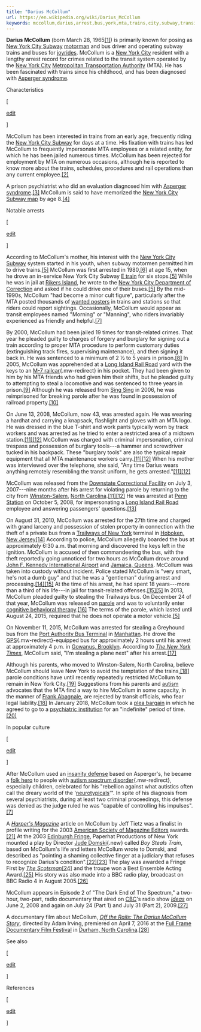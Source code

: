 ```yaml
---
title: "Darius McCollum"
url: https://en.wikipedia.org/wiki/Darius_McCollum
keywords: mccollum,darius,arrest,bus,york,mta,trains,city,subway,transit,arrested
---
```

**Darius McCollum** (born March 28, 1965[\[1\]](#cite_note-1)) is primarily known for posing as [New York City Subway](/wiki/New_York_City_Subway "New York City Subway") [motorman](/wiki/Motorman_(locomotive) "Motorman (locomotive)") and bus driver and operating subway trains and buses for [joyrides](/wiki/Joyride_(crime) "Joyride (crime)"). McCollum is a [New York City](/wiki/New_York_City "New York City") resident with a lengthy arrest record for crimes related to the transit system operated by the [New York City](/wiki/New_York_City "New York City") [Metropolitan Transportation Authority](/wiki/Metropolitan_Transportation_Authority "Metropolitan Transportation Authority") (MTA). He has been fascinated with trains since his childhood, and has been diagnosed with [Asperger syndrome](/wiki/Asperger_syndrome "Asperger syndrome").

Characteristics

\[

[edit](/w/index.php?title=Darius_McCollum&action=edit&section=1 "Edit section: Characteristics")

\]

McCollum has been interested in trains from an early age, frequently riding the [New York City Subway](/wiki/New_York_City_Subway "New York City Subway") for days at a time. His fixation with trains has led McCollum to frequently impersonate MTA employees or a related entity, for which he has been jailed numerous times. McCollum has been rejected for employment by MTA on numerous occasions, although he is reported to know more about the trains, schedules, procedures and rail operations than any current employee.[\[2\]](#cite_note-2)

A prison psychiatrist who did an evaluation diagnosed him with [Asperger syndrome](/wiki/Asperger_syndrome "Asperger syndrome").[\[3\]](#cite_note-Tietz-3) McCollum is said to have memorized the [New York City Subway map](/wiki/New_York_City_Subway_map "New York City Subway map") by age 8.[\[4\]](#cite_note-4)

Notable arrests

\[

[edit](/w/index.php?title=Darius_McCollum&action=edit&section=2 "Edit section: Notable arrests")

\]

According to McCollum\'s mother, his interest with the [New York City Subway](/wiki/New_York_City_Subway "New York City Subway") system started in his youth, when subway motormen permitted him to drive trains.[\[5\]](#cite_note-Donohue_Moore_2013-5) McCollum was first arrested in 1980,[\[6\]](#cite_note-6) at age 15, when he drove an in-service New York City Subway [E train](/wiki/E_(New_York_City_Subway_service) "E (New York City Subway service)") for six stops.[\[5\]](#cite_note-Donohue_Moore_2013-5) While he was in jail at [Rikers Island](/wiki/Rikers_Island "Rikers Island"), he wrote to the [New York City Department of Correction](/wiki/New_York_City_Department_of_Correction "New York City Department of Correction") and asked if he could drive one of their buses.[\[5\]](#cite_note-Donohue_Moore_2013-5) By the mid-1990s, McCollum \"had become a minor cult figure\", particularly after the MTA posted thousands of [wanted posters](/wiki/Wanted_poster "Wanted poster") in trains and stations so that riders could report sightings. Occasionally, McCollum would appear as transit employees named \"Morning\" or \"Manning\", who riders invariably experienced as friendly and helpful.[\[7\]](#cite_note-Osborne-7)

By 2000, McCollum had been jailed 19 times for transit-related crimes. That year he pleaded guilty to charges of forgery and burglary for signing out a train according to proper MTA procedure to perform customary duties (extinguishing track fires, supervising maintenance), and then signing it back in. He was sentenced to a minimum of ​2 1⁄2 to 5 years in prison.[\[8\]](#cite_note-8) In 2005, McCollum was apprehended at a [Long Island Rail Road](/wiki/Long_Island_Rail_Road "Long Island Rail Road") yard with the keys to an [M-7 railcar](/wiki/M-7_(railcar) "M-7 (railcar)"){.mw-redirect} in his pocket. They had been given to him by his MTA friends who had given him their shifts, but he pleaded guilty to attempting to steal a locomotive and was sentenced to three years in prison.[\[9\]](#cite_note-9) Although he was released from [Sing Sing](/wiki/Sing_Sing "Sing Sing") in 2006, he was reimprisoned for breaking parole after he was found in possession of railroad property.[\[10\]](#cite_note-Landry,_Bernice-10)

On June 13, 2008, McCollum, now 43, was arrested again. He was wearing a hardhat and carrying a knapsack, flashlight and gloves with an MTA logo. He was dressed in the blue T-shirt and work pants typically worn by track workers and was arrested as he tried to enter a restricted area of a midtown station.[\[11\]](#cite_note-nyd20080614-11)[\[12\]](#cite_note-nyt20080614-12) McCollum was charged with criminal impersonation, criminal trespass and possession of burglary tools---a hammer and screwdriver tucked in his backpack. These \"burglary tools\" are also the typical repair equipment that all MTA maintenance workers carry.[\[11\]](#cite_note-nyd20080614-11)[\[12\]](#cite_note-nyt20080614-12) When his mother was interviewed over the telephone, she said, \"Any time Darius wears anything remotely resembling the transit uniform, he gets arrested.\"[\[11\]](#cite_note-nyd20080614-11)[\[12\]](#cite_note-nyt20080614-12)

McCollum was released from the [Downstate Correctional Facility](/wiki/Downstate_Correctional_Facility "Downstate Correctional Facility") on July 3, 2007---nine months after his arrest for violating parole by returning to the city from [Winston-Salem](/wiki/Winston-Salem,_North_Carolina "Winston-Salem, North Carolina"), [North Carolina](/wiki/North_Carolina "North Carolina").[\[11\]](#cite_note-nyd20080614-11)[\[12\]](#cite_note-nyt20080614-12) He was arrested at [Penn Station](/wiki/Pennsylvania_Station_(New_York_City) "Pennsylvania Station (New York City)") on October 5, 2008, for impersonating a [Long Island Rail Road](/wiki/Long_Island_Rail_Road "Long Island Rail Road") employee and answering passengers\' questions.[\[13\]](#cite_note-13)

On August 31, 2010, McCollum was arrested for the 27th time and charged with grand larceny and possession of stolen property in connection with the theft of a private bus from a [Trailways of New York](/wiki/Trailways_of_New_York "Trailways of New York") terminal in [Hoboken, New Jersey](/wiki/Hoboken,_New_Jersey "Hoboken, New Jersey")[\[14\]](#cite_note-nyp20100831-14) According to police, McCollum allegedly boarded the bus at approximately 6:30 a.m. that morning and discovered the keys left in the ignition. McCollum is accused of then commandeering the bus, with the theft reportedly going unnoticed for two hours as McCollum drove around [John F. Kennedy International Airport](/wiki/John_F._Kennedy_International_Airport "John F. Kennedy International Airport") and [Jamaica, Queens](/wiki/Jamaica,_Queens "Jamaica, Queens"). McCollum was taken into custody without incident. Police stated McCollum is \"very smart, he\'s not a dumb guy\" and that he was a \"gentleman\" during arrest and processing.[\[14\]](#cite_note-nyp20100831-14)[\[15\]](#cite_note-g20100831-15) At the time of his arrest, he had spent 18 years---more than a third of his life---in jail for transit-related offenses.[\[15\]](#cite_note-g20100831-15)[\[5\]](#cite_note-Donohue_Moore_2013-5) In 2013, McCollum pleaded guilty to stealing the Trailways bus. On December 24 of that year, McCollum was released on [parole](/wiki/Parole "Parole") and was to voluntarily enter [cognitive behavioral therapy](/wiki/Cognitive_behavioral_therapy "Cognitive behavioral therapy").[\[16\]](#cite_note-16) The terms of the parole, which lasted until August 24, 2015, required that he does not operate a motor vehicle.[\[5\]](#cite_note-Donohue_Moore_2013-5)

On November 11, 2015, McCollum was arrested for stealing a Greyhound bus from the [Port Authority Bus Terminal](/wiki/Port_Authority_Bus_Terminal "Port Authority Bus Terminal") in [Manhattan](/wiki/Manhattan "Manhattan"). He drove the [GPS](/wiki/GPS "GPS"){.mw-redirect}-equipped bus for approximately 2 hours until his arrest at approximately 4 p.m. in [Gowanus, Brooklyn](/wiki/Gowanus,_Brooklyn "Gowanus, Brooklyn"). According to *[The New York Times](/wiki/The_New_York_Times "The New York Times")*, McCollum said, "I'm stealing a plane next" after his arrest.[\[17\]](#cite_note-17)

Although his parents, who moved to Winston-Salem, North Carolina, believe McCollum should leave New York to avoid the temptation of the trains,[\[18\]](#cite_note-Haberman-18) parole conditions have until recently repeatedly restricted McCollum to remain in New York City.[\[19\]](#cite_note-19) Suggestions from his parents and [autism](/wiki/Autism "Autism") advocates that the MTA find a way to hire McCollum in some capacity, in the manner of [Frank Abagnale](/wiki/Frank_Abagnale "Frank Abagnale"), are rejected by transit officials, who fear legal liability.[\[18\]](#cite_note-Haberman-18) In January 2018, McCollum took a [plea bargain](/wiki/Plea_bargain "Plea bargain") in which he agreed to go to a [psychiatric institution](/wiki/Psychiatric_hospital "Psychiatric hospital") for an \"indefinite\" period of time.[\[20\]](#cite_note-20)

In popular culture

\[

[edit](/w/index.php?title=Darius_McCollum&action=edit&section=3 "Edit section: In popular culture")

\]

After McCollum used an [insanity defense](/wiki/Insanity_defense "Insanity defense") based on Asperger's, he became a [folk hero](/wiki/Folk_hero "Folk hero") to people with [autism spectrum disorder](/wiki/Autism_spectrum_disorder "Autism spectrum disorder"){.mw-redirect}, especially children, celebrated for his "rebellion against what autistics often call the dreary world of the \'[neurotypicals](/wiki/Neurotypical "Neurotypical")\'". In spite of his diagnosis from several psychiatrists, during at least two criminal proceedings, this defense was denied as the judge ruled he was "capable of controlling his impulses".[\[7\]](#cite_note-Osborne-7)

A *[Harper's Magazine](/wiki/Harper%27s_Magazine "Harper's Magazine")* article on McCollum by Jeff Tietz was a finalist in profile writing for the 2003 [American Society of Magazine Editors](/wiki/American_Society_of_Magazine_Editors "American Society of Magazine Editors") awards.[\[21\]](#cite_note-21) At the 2003 [Edinburgh Fringe](/wiki/Edinburgh_Festival_Fringe "Edinburgh Festival Fringe"), Paperhat Productions of New York mounted a play by Director [Jude Domski](/w/index.php?title=Jude_Domski&action=edit&redlink=1 "Jude Domski (page does not exist)"){.new} called *Boy Steals Train*, based on McCollum's life and letters McCollum wrote to Domski, and described as "pointing a shaming collective finger at a judiciary that refuses to recognize Darius\'s condition".[\[22\]](#cite_note-22)[\[23\]](#cite_note-23) The play was awarded a Fringe First by *[The Scotsman](/wiki/The_Scotsman "The Scotsman")*[\[24\]](#cite_note-24) and the troupe won a Best Ensemble Acting Award.[\[25\]](#cite_note-25) His story was also made into a BBC radio play, broadcast on BBC Radio 4 in August 2005.[\[26\]](#cite_note-26)

McCollum appears in Episode 2 of "The Dark End of The Spectrum," a two-hour, two-part, radio documentary that aired on [CBC](/wiki/Canadian_Broadcasting_Corporation "Canadian Broadcasting Corporation")'s radio show *[Ideas](/wiki/Ideas_(radio_show) "Ideas (radio show)")* on June 2, 2008 and again on July 24 (Part 1) and July 31 (Part 2), 2009.[\[27\]](#cite_note-27)

A documentary film about McCollum, *[Off the Rails: The Darius McCollum Story](/wiki/Off_the_Rails_(2016_film) "Off the Rails (2016 film)")*, directed by Adam Irving, premiered on April 7, 2016 at the [Full Frame Documentary Film Festival](/wiki/Full_Frame_Documentary_Film_Festival "Full Frame Documentary Film Festival") in [Durham, North Carolina](/wiki/Durham,_North_Carolina "Durham, North Carolina").[\[28\]](#cite_note-28)

See also

\[

[edit](/w/index.php?title=Darius_McCollum&action=edit&section=4 "Edit section: See also")

\]

References

\[

[edit](/w/index.php?title=Darius_McCollum&action=edit&section=5 "Edit section: References")

\]
